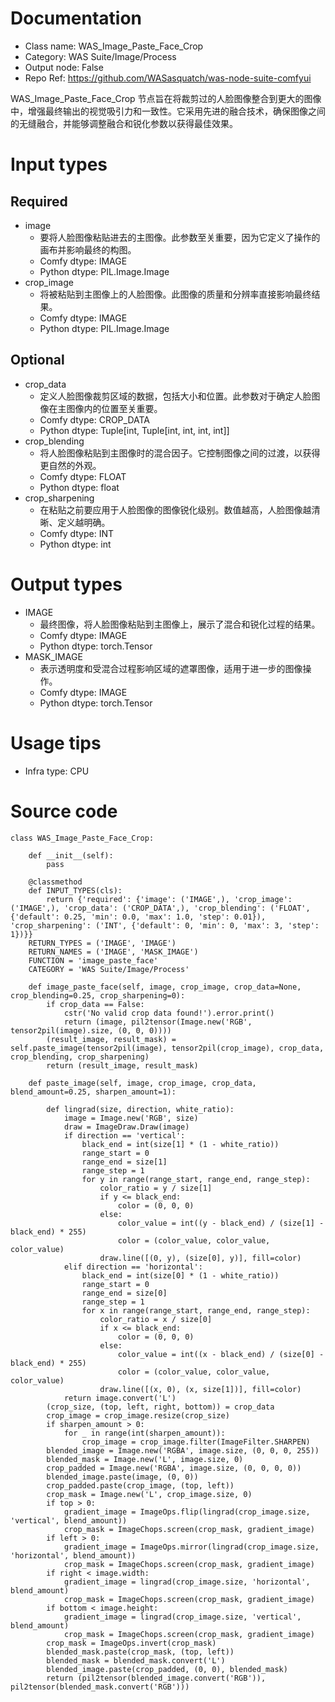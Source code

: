 # Documentation
- Class name: WAS_Image_Paste_Face_Crop
- Category: WAS Suite/Image/Process
- Output node: False
- Repo Ref: https://github.com/WASasquatch/was-node-suite-comfyui

WAS_Image_Paste_Face_Crop 节点旨在将裁剪过的人脸图像整合到更大的图像中，增强最终输出的视觉吸引力和一致性。它采用先进的融合技术，确保图像之间的无缝融合，并能够调整融合和锐化参数以获得最佳效果。

# Input types
## Required
- image
    - 要将人脸图像粘贴进去的主图像。此参数至关重要，因为它定义了操作的画布并影响最终的构图。
    - Comfy dtype: IMAGE
    - Python dtype: PIL.Image.Image
- crop_image
    - 将被粘贴到主图像上的人脸图像。此图像的质量和分辨率直接影响最终结果。
    - Comfy dtype: IMAGE
    - Python dtype: PIL.Image.Image
## Optional
- crop_data
    - 定义人脸图像裁剪区域的数据，包括大小和位置。此参数对于确定人脸图像在主图像内的位置至关重要。
    - Comfy dtype: CROP_DATA
    - Python dtype: Tuple[int, Tuple[int, int, int, int]]
- crop_blending
    - 将人脸图像粘贴到主图像时的混合因子。它控制图像之间的过渡，以获得更自然的外观。
    - Comfy dtype: FLOAT
    - Python dtype: float
- crop_sharpening
    - 在粘贴之前要应用于人脸图像的图像锐化级别。数值越高，人脸图像越清晰、定义越明确。
    - Comfy dtype: INT
    - Python dtype: int

# Output types
- IMAGE
    - 最终图像，将人脸图像粘贴到主图像上，展示了混合和锐化过程的结果。
    - Comfy dtype: IMAGE
    - Python dtype: torch.Tensor
- MASK_IMAGE
    - 表示透明度和受混合过程影响区域的遮罩图像，适用于进一步的图像操作。
    - Comfy dtype: IMAGE
    - Python dtype: torch.Tensor

# Usage tips
- Infra type: CPU

# Source code
```
class WAS_Image_Paste_Face_Crop:

    def __init__(self):
        pass

    @classmethod
    def INPUT_TYPES(cls):
        return {'required': {'image': ('IMAGE',), 'crop_image': ('IMAGE',), 'crop_data': ('CROP_DATA',), 'crop_blending': ('FLOAT', {'default': 0.25, 'min': 0.0, 'max': 1.0, 'step': 0.01}), 'crop_sharpening': ('INT', {'default': 0, 'min': 0, 'max': 3, 'step': 1})}}
    RETURN_TYPES = ('IMAGE', 'IMAGE')
    RETURN_NAMES = ('IMAGE', 'MASK_IMAGE')
    FUNCTION = 'image_paste_face'
    CATEGORY = 'WAS Suite/Image/Process'

    def image_paste_face(self, image, crop_image, crop_data=None, crop_blending=0.25, crop_sharpening=0):
        if crop_data == False:
            cstr('No valid crop data found!').error.print()
            return (image, pil2tensor(Image.new('RGB', tensor2pil(image).size, (0, 0, 0))))
        (result_image, result_mask) = self.paste_image(tensor2pil(image), tensor2pil(crop_image), crop_data, crop_blending, crop_sharpening)
        return (result_image, result_mask)

    def paste_image(self, image, crop_image, crop_data, blend_amount=0.25, sharpen_amount=1):

        def lingrad(size, direction, white_ratio):
            image = Image.new('RGB', size)
            draw = ImageDraw.Draw(image)
            if direction == 'vertical':
                black_end = int(size[1] * (1 - white_ratio))
                range_start = 0
                range_end = size[1]
                range_step = 1
                for y in range(range_start, range_end, range_step):
                    color_ratio = y / size[1]
                    if y <= black_end:
                        color = (0, 0, 0)
                    else:
                        color_value = int((y - black_end) / (size[1] - black_end) * 255)
                        color = (color_value, color_value, color_value)
                    draw.line([(0, y), (size[0], y)], fill=color)
            elif direction == 'horizontal':
                black_end = int(size[0] * (1 - white_ratio))
                range_start = 0
                range_end = size[0]
                range_step = 1
                for x in range(range_start, range_end, range_step):
                    color_ratio = x / size[0]
                    if x <= black_end:
                        color = (0, 0, 0)
                    else:
                        color_value = int((x - black_end) / (size[0] - black_end) * 255)
                        color = (color_value, color_value, color_value)
                    draw.line([(x, 0), (x, size[1])], fill=color)
            return image.convert('L')
        (crop_size, (top, left, right, bottom)) = crop_data
        crop_image = crop_image.resize(crop_size)
        if sharpen_amount > 0:
            for _ in range(int(sharpen_amount)):
                crop_image = crop_image.filter(ImageFilter.SHARPEN)
        blended_image = Image.new('RGBA', image.size, (0, 0, 0, 255))
        blended_mask = Image.new('L', image.size, 0)
        crop_padded = Image.new('RGBA', image.size, (0, 0, 0, 0))
        blended_image.paste(image, (0, 0))
        crop_padded.paste(crop_image, (top, left))
        crop_mask = Image.new('L', crop_image.size, 0)
        if top > 0:
            gradient_image = ImageOps.flip(lingrad(crop_image.size, 'vertical', blend_amount))
            crop_mask = ImageChops.screen(crop_mask, gradient_image)
        if left > 0:
            gradient_image = ImageOps.mirror(lingrad(crop_image.size, 'horizontal', blend_amount))
            crop_mask = ImageChops.screen(crop_mask, gradient_image)
        if right < image.width:
            gradient_image = lingrad(crop_image.size, 'horizontal', blend_amount)
            crop_mask = ImageChops.screen(crop_mask, gradient_image)
        if bottom < image.height:
            gradient_image = lingrad(crop_image.size, 'vertical', blend_amount)
            crop_mask = ImageChops.screen(crop_mask, gradient_image)
        crop_mask = ImageOps.invert(crop_mask)
        blended_mask.paste(crop_mask, (top, left))
        blended_mask = blended_mask.convert('L')
        blended_image.paste(crop_padded, (0, 0), blended_mask)
        return (pil2tensor(blended_image.convert('RGB')), pil2tensor(blended_mask.convert('RGB')))
```